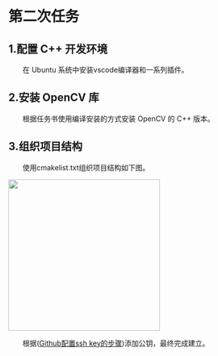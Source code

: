 # 第二次任务
<h2>1.配置 C++ 开发环境</h2>
	<p style="text-indent:2em">在 Ubuntu 系统中安装vscode编译器和一系列插件。
<h2>2.安装 OpenCV 库</h2>
<p style="text-indent:2em">根据任务书使用编译安装的方式安装 OpenCV 的 C++ 版本。</p>
<h2>3.组织项目结构</h2>
<p style="text-indent:2em">使用cmakelist.txt组织项目结构如下图。</p>
	<img src=[https://github.com/MAKKAPAKKA-DYC/-/blob/assets/%E7%AC%AC%E4%BA%8C%E5%91%A8%E4%BB%A3%E7%A0%81%E7%BB%93%E6%9E%84.png)]width="600" height="300">
<p style="text-indent:2em">根据(<a href="https://blog.csdn.net/weixin_42310154/article/details/118340458" title="示例网站" target="_blank">Github配置ssh key的步骤</a>)添加公钥，最终完成建立。</p>
